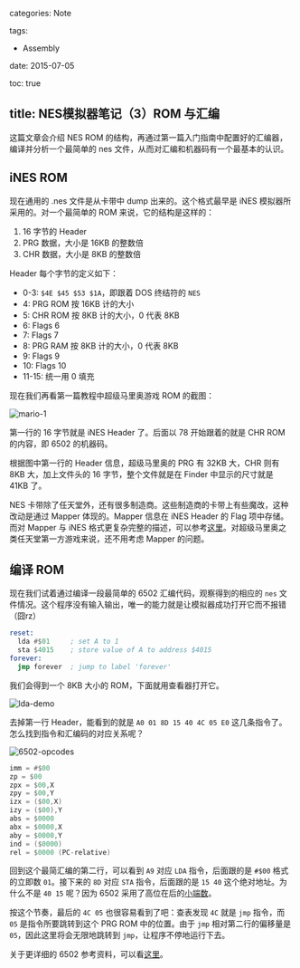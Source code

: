 categories: Note

tags:

- Assembly

date: 2015-07-05

toc: true

title: NES模拟器笔记（3）ROM 与汇编
---

这篇文章会介绍 NES ROM 的结构，再通过第一篇入门指南中配置好的汇编器，编译并分析一个最简单的 nes 文件，从而对汇编和机器码有一个最基本的认识。

<!--more-->

## iNES ROM
现在通用的 .nes 文件是从卡带中 dump 出来的。这个格式最早是 iNES 模拟器所采用的。对一个最简单的 ROM 来说，它的结构是这样的：

1. 16 字节的 Header
2. PRG 数据，大小是 16KB 的整数倍
3. CHR 数据，大小是 8KB 的整数倍

Header 每个字节的定义如下：

* 0-3: `$4E $45 $53 $1A`，即跟着 DOS 终结符的 `NES`
* 4: PRG ROM 按 16KB 计的大小
* 5: CHR ROM 按 8KB 计的大小，0 代表 8KB
* 6: Flags 6
* 7: Flags 7
* 8: PRG RAM 按 8KB 计的大小，0 代表 8KB
* 9: Flags 9
* 10: Flags 10
* 11-15: 统一用 0 填充

现在我们再看第一篇教程中超级马里奥游戏 ROM 的截图：

![mario-1](http://7u2gqx.com1.z0.glb.clouddn.com/NES模拟器入门笔记/mario-1.jpg)

第一行的 16 字节就是 iNES Header 了。后面以 78 开始跟着的就是 CHR ROM 的内容，即 6502 的机器码。

根据图中第一行的 Header 信息，超级马里奥的 PRG 有 32KB 大，CHR 则有 8KB 大，加上文件头的 16 字节，整个文件就是在 Finder 中显示的尺寸就是 41KB 了。

NES 卡带除了任天堂外，还有很多制造商。这些制造商的卡带上有些魔改，这种改动是通过 Mapper 体现的。Mapper 信息在 iNES Header 的 Flag 项中存储。而对 Mapper 与 iNES 格式更复杂完整的描述，可以参考[这里](http://wiki.nesdev.com/w/index.php/INES)。对超级马里奥之类任天堂第一方游戏来说，还不用考虑 Mapper 的问题。

## 编译 ROM
现在我们试着通过编译一段最简单的 6502 汇编代码，观察得到的相应的 `nes` 文件情况。这个程序没有输入输出，唯一的能力就是让模拟器成功打开它而不报错（囧rz）

``` asm
reset:
  lda #$01     ; set A to 1
  sta $4015    ; store value of A to address $4015
forever:
  jmp forever  ; jump to label 'forever'
```

我们会得到一个 8KB 大小的 ROM，下面就用查看器打开它。

![lda-demo](http://7u2gqx.com1.z0.glb.clouddn.com/NES模拟器入门笔记/lda-demo.jpg)

去掉第一行 Header，能看到的就是 `A0 01 8D 15 40 4C 05 E0` 这几条指令了。怎么找到指令和汇编码的对应关系呢？

![6502-opcodes](http://7u2gqx.com1.z0.glb.clouddn.com/NES模拟器入门笔记/6502-opcodes.png)

``` asm
imm = #$00
zp = $00
zpx = $00,X
zpy = $00,Y
izx = ($00,X)
izy = ($00),Y
abs = $0000
abx = $0000,X
aby = $0000,Y
ind = ($0000)
rel = $0000 (PC-relative)
```

回到这个最简汇编的第二行，可以看到 `A9` 对应 `LDA` 指令，后面跟的是 `#$00` 格式的立即数 `01`。接下来的 `8D` 对应 `STA` 指令，后面跟的是 `15 40` 这个绝对地址。为什么不是 `40 15` 呢？因为 6502 采用了高位在后的[小端数](https://en.wikipedia.org/wiki/Endianness)。

按这个节奏，最后的 `4C 05` 也很容易看到了吧：查表发现 `4C` 就是 `jmp` 指令，而 `05` 是指令所要跳转到这个 PRG ROM 中的位置。由于 `jmp` 相对第二行的偏移量是 `05`，因此这里将会无限地跳转到 `jmp`，让程序不停地运行下去。

关于更详细的 6502 参考资料，可以看[这里](http://www.oxyron.de/html/opcodes02.html)。
